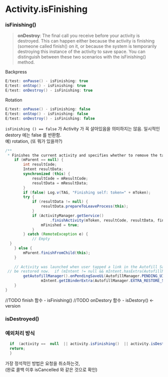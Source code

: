 
# Activity.isFinishing
  
### isFinishing()
  
> **onDestroy**: The final call you receive before your activity is destroyed. This can happen either because the activity is finishing (someone called finish() on it, or because the system is temporarily destroying this instance of the activity to save space. You can distinguish between these two scenarios with the isFinishing() method.
  
Backpress
```java
E/test: onPause() - isFinishing: true
E/test: onStop() - isFinishing: true
E/test: onDestroy() - isFinishing: true
```
  
Rotation
```java
E/test: onPause() - isFinishing: false
E/test: onStop() - isFinishing: false
E/test: onDestroy() - isFinishing: false
```
  
`isFinishing () == false` 가 Activity 가 꼭 살아있음을 의미하지는 않음.
일시적인 destory 에는 false 를 반환함.  
예) rotation, (또 뭐가 있을까?)
  
  
```java
/**  
 * Finishes the current activity and specifies whether to remove the task associated with this * activity. */private void finish(int finishTask) {  
    if (mParent == null) {  
        int resultCode;  
        Intent resultData;  
        synchronized (this) {  
            resultCode = mResultCode;  
            resultData = mResultData;  
        }  
        if (false) Log.v(TAG, "Finishing self: token=" + mToken);  
        try {  
            if (resultData != null) {  
                resultData.prepareToLeaveProcess(this);  
            }  
            if (ActivityManager.getService()  
                    .finishActivity(mToken, resultCode, resultData, finishTask)) {  
                mFinished = true;  
            }  
        } catch (RemoteException e) {  
            // Empty  
  }  
    } else {  
        mParent.finishFromChild(this);  
    }  
  
    // Activity was launched when user tapped a link in the Autofill Save UI - Save UI must  
 // be restored now.  if (mIntent != null && mIntent.hasExtra(AutofillManager.EXTRA_RESTORE_SESSION_TOKEN)) {  
        getAutofillManager().onPendingSaveUi(AutofillManager.PENDING_UI_OPERATION_RESTORE,  
                mIntent.getIBinderExtra(AutofillManager.EXTRA_RESTORE_SESSION_TOKEN));  
    }  
}
```


//TODO finish 함수 - isFinishing()
//TODO onDestory 함수 - isDestory() <- version

### isDestroyed()



### 예외처리 방식  
```java
  if  (activity ==  null  || activity.isFinishing()  || activity.isDestroyed())  {  
  return;  
  }
```
  
가장 정석적인 방법은 요청을 취소하는것,   
(완료 콜백 이후 isCancelled 와 같은 것으로 확인)  
<!--stackedit_data:
eyJoaXN0b3J5IjpbLTExMTI1Njc2OTUsLTEzNTM0NTk0MSwtNj
IyNjYyMTgwLDYxODY3OTIsLTQzNDQwMzA1NV19
-->